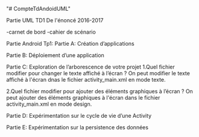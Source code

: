 "# CompteTdAndoidUML" 

Partie UML
TD1 De l'énoncé 2016-2017

-carnet de bord
-cahier de scénario

Partie Android
Tp1:
Partie A: Création d’applications

Partie B: Déploiement d’une application

Partie C: Exploration de l’arborescence de votre projet
1.Quel fichier modifier pour changer le texte affiché à l’écran ?
On peut modifier le texte affiché à l'écran dnas le fichier activity_main.xml en mode texte.

2.Quel fichier modifier pour ajouter des éléments graphiques à l’écran ?
On peut ajouter des éléments graphiques à l'écran dans le fichier activity_main.xml en mode design.

Partie D: Expérimentation sur le cycle de vie d’une Activity

Partie E: Expérimentation sur la persistence des données
